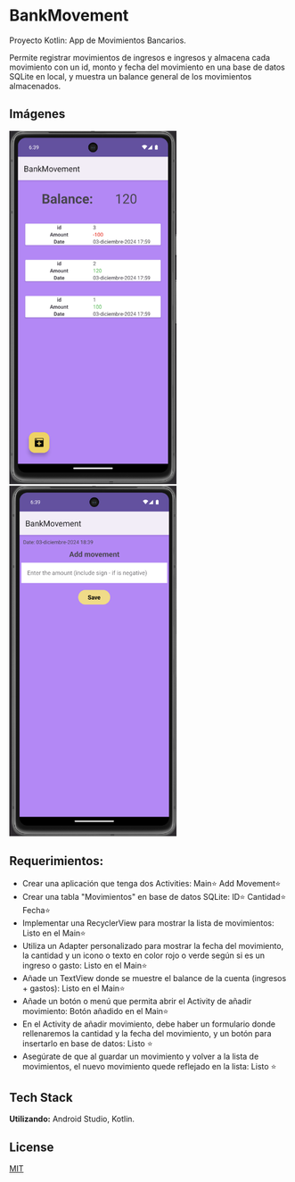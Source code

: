 # BankMovement

Proyecto Kotlin: App de Movimientos Bancarios.

Permite registrar movimientos de ingresos e ingresos y almacena cada movimiento con un id, monto y fecha del movimiento en una base de datos SQLite en local, y muestra un balance general de los movimientos almacenados.
## Imágenes

<img src="images/main.png" alt="App Screenshot of Main APP" width="300">
<img src="images/add.png" alt="App Screenshot of layout Movement" width="300">

## Requerimientos:

 - Crear una aplicación que tenga dos Activities:  Main⭐ Add Movement⭐
 - Crear una tabla "Movimientos" en base de datos SQLite:  ID⭐ Cantidad⭐ Fecha⭐
 - Implementar una RecyclerView para mostrar la lista de movimientos: Listo en el Main⭐
 - Utiliza un Adapter personalizado para mostrar la fecha del movimiento, la cantidad y un icono o texto en color rojo o verde según si es un ingreso o gasto: Listo en el Main⭐
 - Añade un TextView donde se muestre el balance de la cuenta (ingresos + gastos): Listo en el Main⭐
- Añade un botón o menú que permita abrir el Activity de añadir movimiento: Botón añadido en el Main⭐
- En el Activity de añadir movimiento, debe haber un formulario donde rellenaremos la cantidad y la fecha del movimiento, y un botón para insertarlo en base de datos: Listo ⭐
- Asegúrate de que al guardar un movimiento y volver a la lista de movimientos, el nuevo movimiento quede reflejado en la lista: Listo ⭐


## Tech Stack

**Utilizando:** Android Studio, Kotlin.


## License

[MIT](https://choosealicense.com/licenses/mit/)